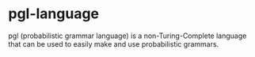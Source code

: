 pgl-language
============

pgl (probabilistic grammar language) is a non-Turing-Complete language that can be used to easily make and use probabilistic grammars. 